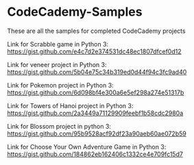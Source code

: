 # CodeCademy-Samples
These are all the samples for completed CodeCademy projects

Link for Scrabble game in Python 3: https://gist.github.com/e4c7d2e374531dc48ec1807dfcef0d12


Link for veneer project in Python 3: https://gist.github.com/5b04e75c34b319ed0d44f94c3fc9ad40

Link for Pokemon project in Python 3: https://gist.github.com/6d098bf4e300a6e5ef298a274e51317b

Link for Towers of Hanoi project in Python 3: https://gist.github.com/2a3449a71129909feebf1b58cdc2980a

Link for Blossom project in python 3: https://gist.github.com/95b9528acf92df23a90aeb60ae072b59

Link for Choose Your Own Adventure Game in Python 3: https://gist.github.com/184862eb162406c1332ce4e709fc15d7
